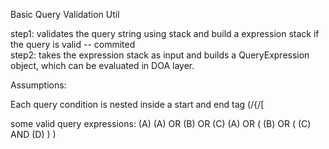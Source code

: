 Basic Query Validation Util

step1: validates the query string using stack and build a expression stack if the query is valid -- commited       
step2: takes the expression stack as input and builds a QueryExpression object, which can be evaluated in DOA layer.

Assumptions:

Each query condition is nested inside a start and end tag  (/{/[ 

some valid query expressions:
(A)
(A) OR (B) OR (C)
(A) OR ( (B) OR ( (C) AND (D) ) )
